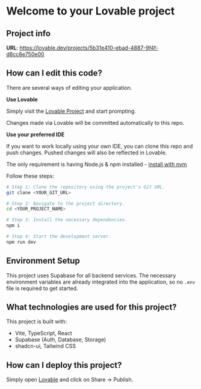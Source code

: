 # Welcome to your Lovable project

## Project info

**URL**: https://lovable.dev/projects/5b31e410-ebad-4887-9f4f-d8cc8e750e00

## How can I edit this code?

There are several ways of editing your application.

**Use Lovable**

Simply visit the [Lovable Project](https://lovable.dev/projects/5b31e410-ebad-4887-9f4f-d8cc8e750e00) and start prompting.

Changes made via Lovable will be committed automatically to this repo.

**Use your preferred IDE**

If you want to work locally using your own IDE, you can clone this repo and push changes. Pushed changes will also be reflected in Lovable.

The only requirement is having Node.js & npm installed - [install with nvm](https://github.com/nvm-sh/nvm#installing-and-updating)

Follow these steps:

```sh
# Step 1: Clone the repository using the project's Git URL.
git clone <YOUR_GIT_URL>

# Step 2: Navigate to the project directory.
cd <YOUR_PROJECT_NAME>

# Step 3: Install the necessary dependencies.
npm i

# Step 4: Start the development server.
npm run dev
```

## Environment Setup

This project uses Supabase for all backend services. The necessary environment variables are already integrated into the application, so no `.env` file is required to get started.

## What technologies are used for this project?

This project is built with:

- Vite, TypeScript, React
- Supabase (Auth, Database, Storage)
- shadcn-ui, Tailwind CSS

## How can I deploy this project?

Simply open [Lovable](https://lovable.dev/projects/5b31e410-ebad-4887-9f4f-d8cc8e750e00) and click on Share -> Publish.